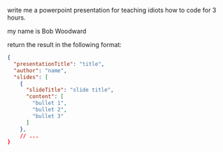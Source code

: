 write me a powerpoint presentation for teaching idiots how to code for 3 hours.

my name is Bob Woodward

return the result in the following format:

```json
{
  "presentationTitle": "title",
  "author": "name",
  "slides": [
    {
      "slideTitle": "slide title",
      "content": [
        "bullet 1",
        "bullet 2",
        "bullet 3"
      ]
    },
    // ...
}
```